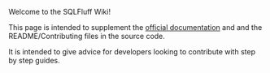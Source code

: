Welcome to the SQLFluff Wiki!

This page is intended to supplement the [official documentation](https://docs.sqlfluff.com/en/stable/index.html) and and the README/Contributing files in the source code.

It is intended to give advice for developers looking to contribute with step by step guides.